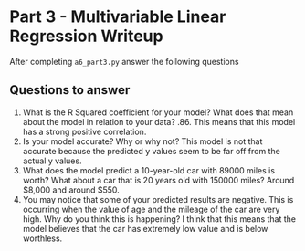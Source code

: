 # Part 3 - Multivariable Linear Regression Writeup

After completing `a6_part3.py` answer the following questions

## Questions to answer

1. What is the R Squared coefficient for your model? What does that mean about the model in relation to your data?
.86. This means that this model has a strong positive correlation. 
2. Is your model accurate? Why or why not?
This model is not that accurate because the predicted y values seem to be far off from the actual y values.
3. What does the model predict a 10-year-old car with 89000 miles is worth? What about a car that is 20 years old with 150000 miles?
Around $8,000 and around $550.
4. You may notice that some of your predicted results are negative. This is occurring when the value of age and the mileage of the car are very high. Why do you think this is happening?
I think that this means that the model believes that the car has extremely low value and is below worthless. 